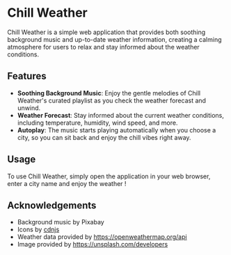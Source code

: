 # Chill Weather

Chill Weather is a simple web application that provides both soothing background music and up-to-date weather information, creating a calming atmosphere for users to relax and stay informed about the weather conditions.

## Features

- **Soothing Background Music**: Enjoy the gentle melodies of Chill Weather's curated playlist as you check the weather forecast and unwind.
- **Weather Forecast**: Stay informed about the current weather conditions, including temperature, humidity, wind speed, and more.
- **Autoplay**: The music starts playing automatically when you choose a city, so you can sit back and enjoy the chill vibes right away.
## Usage

To use Chill Weather, simply open the application in your web browser, enter a city name and enjoy the weather !

## Acknowledgements

- Background music by Pixabay
- Icons by [cdnjs]([link-to-icon](https://cdnjs.cloudflare.com/ajax/libs/flag-icon-css/3.5.0/css/flag-icon.min.css))
- Weather data provided by https://openweathermap.org/api
- Image provided by https://unsplash.com/developers

